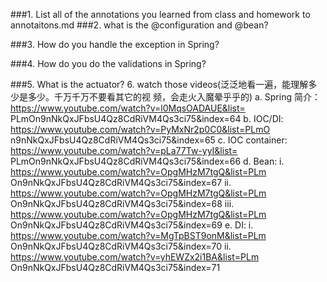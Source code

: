 ###1. List all of the annotations you learned from class and homework to annotaitons.md
###2. what is the @configuration and @bean?

###3. How do you handle the exception in Spring?

###4. How do you do the validations in Spring?

###5. What is the actuator?
6. watch those videos(泛泛地看⼀遍，能理解多少是多少。千万千万不要看其它的视
   频，会⾛⽕⼊魔晕乎乎的)
   a. Spring 简介： https://www.youtube.com/watch?v=l0MqsOADAUE&list=
   PLmOn9nNkQxJFbsU4Qz8CdRiVM4Qs3ci75&index=64
   b. IOC/DI: https://www.youtube.com/watch?v=PyMxNr2p0C0&list=PLmO
   n9nNkQxJFbsU4Qz8CdRiVM4Qs3ci75&index=65
   c. IOC container: https://www.youtube.com/watch?v=pLa77Tw-yyI&list=
   PLmOn9nNkQxJFbsU4Qz8CdRiVM4Qs3ci75&index=66
   d. Bean:
   i. https://www.youtube.com/watch?v=OpgMHzM7tgQ&list=PLm
   On9nNkQxJFbsU4Qz8CdRiVM4Qs3ci75&index=67
   ii. https://www.youtube.com/watch?v=OpgMHzM7tgQ&list=PLm
   On9nNkQxJFbsU4Qz8CdRiVM4Qs3ci75&index=68
   iii. https://www.youtube.com/watch?v=OpgMHzM7tgQ&list=PLm
   On9nNkQxJFbsU4Qz8CdRiVM4Qs3ci75&index=69
   e. DI:
   i. https://www.youtube.com/watch?v=MgTpBST9onM&list=PLm
   On9nNkQxJFbsU4Qz8CdRiVM4Qs3ci75&index=70
   ii. https://www.youtube.com/watch?v=yhEWZx2i1BA&list=PLm
   On9nNkQxJFbsU4Qz8CdRiVM4Qs3ci75&index=71